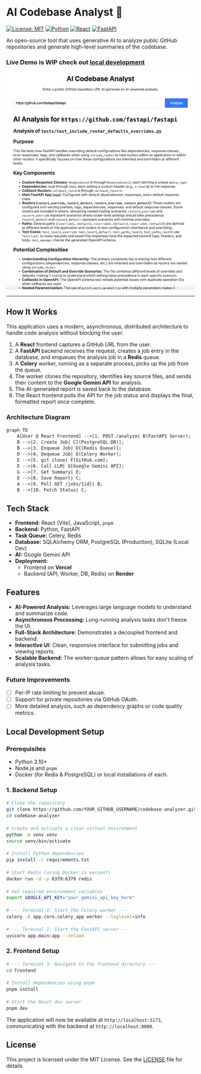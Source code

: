 # AI Codebase Analyst 🚀

[![License: MIT](https://img.shields.io/badge/License-MIT-yellow.svg)](https://opensource.org/licenses/MIT)
[![Python](https://img.shields.io/badge/Python-3.11+-blue.svg)](https://www.python.org/)
[![React](https://img.shields.io/badge/React-18-blue.svg)](https://reactjs.org/)
[![FastAPI](https://img.shields.io/badge/FastAPI-0.100+-green.svg)](https://fastapi.tiangolo.com/)

An open-source tool that uses generative AI to analyze public GitHub repositories and generate high-level summaries of the codebase.

### **Live Demo is WIP** check out [local development](#-local-development-setup)

![Project Screenshot](./docs/screenshot.png)

---

## How It Works

This application uses a modern, asynchronous, distributed architecture to handle code analysis without blocking the user.

1.  A **React** frontend captures a GitHub URL from the user.
2.  A **FastAPI** backend receives the request, creates a job entry in the database, and enqueues the analysis job in a **Redis** queue.
3.  A **Celery** worker, running as a separate process, picks up the job from the queue.
4.  The worker clones the repository, identifies key source files, and sends their content to the **Google Gemini API** for analysis.
5.  The AI-generated report is saved back to the database.
6.  The React frontend polls the API for the job status and displays the final, formatted report once complete.

### Architecture Diagram

```mermaid
graph TD
    A[User @ React Frontend] -->|1. POST /analyze| B(FastAPI Server);
    B -->|2. Create Job| C[(PostgreSQL DB)];
    B -->|3. Enqueue Job| D[(Redis Queue)];
    D -->|4. Dequeue Job| E(Celery Worker);
    E -->|5. git clone| F[GitHub.com];
    E -->|6. Call LLM| G[Google Gemini API];
    G -->|7. Get Summary| E;
    E -->|8. Save Report| C;
    A -->|9. Poll GET /jobs/{id}| B;
    B -->|10. Fetch Status| C;
```


## Tech Stack

-   **Frontend:** React (Vite), JavaScript, `pnpm`
-   **Backend:** Python, FastAPI
-   **Task Queue:** Celery, Redis
-   **Database:** SQLAlchemy ORM, PostgreSQL (Production), SQLite (Local Dev)
-   **AI:** Google Gemini API
-   **Deployment:**
    -   Frontend on **Vercel**
    -   Backend (API, Worker, DB, Redis) on **Render**



## Features

-   **AI-Powered Analysis:** Leverages large language models to understand and summarize code.
-   **Asynchronous Processing:** Long-running analysis tasks don't freeze the UI.
-   **Full-Stack Architecture:** Demonstrates a decoupled frontend and backend.
-   **Interactive UI:** Clean, responsive interface for submitting jobs and viewing reports.
-   **Scalable Backend:** The worker-queue pattern allows for easy scaling of analysis tasks.

### Future Improvements
-   [ ] Per-IP rate limiting to prevent abuse.
-   [ ] Support for private repositories via GitHub OAuth.
-   [ ] More detailed analysis, such as dependency graphs or code quality metrics.

## Local Development Setup

### Prerequisites
-   Python 3.10+
-   Node.js and `pnpm`
-   Docker (for Redis & PostgreSQL) or local installations of each.

### 1. Backend Setup

```bash
# Clone the repository
git clone https://github.com/YOUR_GITHUB_USERNAME/codebase-analyzer.git
cd codebase-analyzer

# Create and activate a clean virtual environment
python -m venv venv
source venv/bin/activate

# Install Python dependencies
pip install -r requirements.txt

# Start Redis (using Docker is easiest)
docker run -d -p 6379:6379 redis

# Set required environment variables
export GOOGLE_API_KEY="your_gemini_api_key_here"

# --- Terminal 1: Start the Celery worker ---
celery -A app.core.celery_app worker --loglevel=info

# --- Terminal 2: Start the FastAPI server ---
uvicorn app.main:app --reload
```

### 2. Frontend Setup

```bash
# --- Terminal 3: Navigate to the frontend directory ---
cd frontend

# Install dependencies using pnpm
pnpm install

# Start the React dev server
pnpm dev
```
The application will now be available at `http://localhost:5173`, communicating with the backend at `http://localhost:8000`.

## License

This project is licensed under the MIT License. See the [LICENSE](LICENSE) file for details.